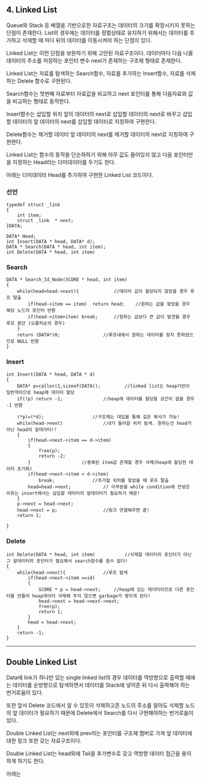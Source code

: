 ## 4. Linked List

Queue와 Stack 등 배열을 기반으로한 자료구조는 데이터의 크기를 확장시키지 못하는 단점이 존재한다. List의 경우에는 데이터를 정렬상태로 유지하기 위해서는 데이터를 추가하고 삭제할 때 마다 뒤의 데이터를 이동시켜야 하는 단점이 있다.

Linked List는 이런 단점을 보완하기 위해 고안된 자료구조이다. 데이터마다 다음 나올 데이터의 주소를 저장하는 포인터 변수 next가 존재하는 구조체 형태로 존재한다. 

Linked List는 자료를 탐색하는 Search함수, 자료를 추가하는 Insert함수, 자료를 삭제하는 Delete 함수로 구현된다.

Search함수는 첫번째 자료부터 자료값을 비교하고 next 포인터를 통해 다음자료와 값을 비교하는 형태로 동작한다.

Insert함수는 삽입할 위치 앞의 데이터의 next로 삽입할 데이터의 next로 바꾸고 삽입할 데이터의 앞 데이터의 next를 삽입할 데이터로 지칭하여 구현한다.

Delete함수는 제거할 데이터 앞 데이터의 next를 제거할 데이터의 next로 지칭하여 구현한다.

Linked List는 함수의 동작을 단순하하기 위해 아무 값도 들어있지 않고 다음 포인터만을 지정하는 Head라는 더미데이터를 두기도 한다.

아래는 더미데이터 Head를 추가하여 구현한 Linked List 코드이다.

### 선언
```
typedef struct _link 
{
	int item;
	struct _link  * next; 
}DATA;

DATA* Head;
int Insert(DATA * head, DATA* d);
DATA * Search(DATA * head, int item);
int Delete(DATA * head, int item)
```



### Search
```
DATA * Search_Id_Node(SCORE * head, int item)
{
	while(head=head->next){				//데이터 값이 할당되지 않았을 경우 루프 탈출
		if(head->item == item) 	return head;	//원하는 값을 찾았을 경우 해당 노드의 포인터 반환	
		if(head->item>item)	break;		//원하는 값보다 큰 값이 발견될 경우 루프 중단 (오름차순의 경우)
	}
	return (DATA*)0;				//루프내에서 원하는 데이터를 찾지 못하였으므로 NULL 반환
}

```

### Insert
```
int Insert(DATA * head, DATA * d)
{
	DATA* p=calloc(1,sizeof(DATA));			//linked list는 heap기반이 일반적이므로 heap에 데이터 할당
	if(!p) return -1;				//heap에 데이터를 할당할 공간이 없을 경우 -1 반환

	(*p)=(*d);					//구조체는 대입을 통해 깊은 복사가 가능!
	while(head->next)				//d가 들어갈 위치 탐색. 원하는건 head가 아닌 head의 앞데이터!!
	{
		if(head->next->item == d->item)
		{
			free(p);
			return -2;
		}					//중복된 item값 존재할 경우 삭제(heap에 할당한 데이터 초기화)
		if(head->next->item > d->item)
			break;				//추가할 위치를 찾았을 때 루프 탈출
		head=head->next;			// 이부분을 while condition에 안넣은 이유는 insert에서는 삽입할 데이터의 앞데이터가 필요하기 때문!
	}
	p->next = head->next;
	head->next = p;					//링크 연결해주면 끝!
	return 1;

}
```

### Delete
```
int Delete(DATA * head, int item)			//삭제할 데이터의 포인터가 아닌 그 앞데이터의 포인터가 필요해서 search함수를 쓸수 없다!
{
	while(head->next){				//루프 탐색
		if(head->next->item ==id)
		{
			SCORE * p = head->next;		//heap에 있는 데이터이므로 다른 포인터를 만들어 heap데이터 삭제해 주지 않으면 garbage가 쌓이게 된다!
			head->next = head->next->next;
			free(p);
			return 1;
		}
		head = head->next;
	}
	return -1;
}
```

----------------

## Double Linked List

Data에 link가 하나만 있는 single linked list의 경우 데이터를 역방향으로 출력할 때에는 데이터를 순방향으로 탐색하면서 데이터를 Stack에 넣어준 뒤 다시 출력해야 하는 번거로움이 있다.

또한 앞서 Delete 코드에서 알 수 있듯이 삭제하고픈 노드의 주소를 알아도 삭제할 노드의 앞 데이터가 필요하기 때문에 Delete에서 Search를 다시 구현해야하는 번거로움이 있다.

Double Linked List는 next외에 prev라는 포인터를 구조체 멤버로 가져 앞 데이터에 대한 링크 또한 갖는 자료구조이다.

Double Linked List는 head외에 Tail을 추가변수로 갖고 역방향 데이터 접근을 용이하게 하기도 한다.

아래는 
